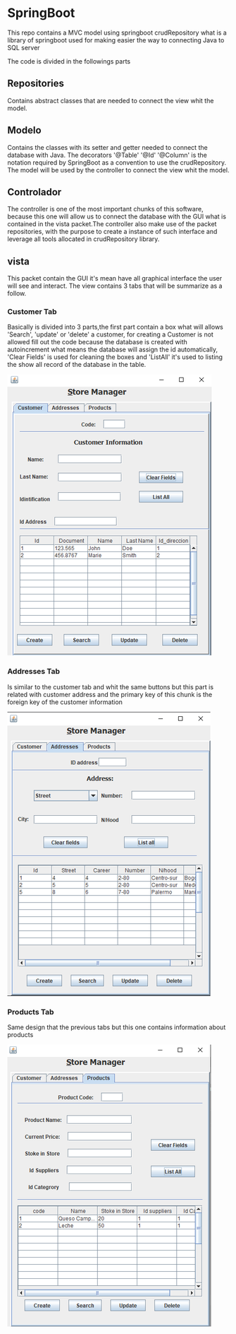 # SpringBoot

This repo contains a MVC model using springboot crudRepository what is a library of springboot used for making easier the way to connecting Java to SQL server

The code is divided in the followings parts

<h2>Repositories</h2>

Contains abstract classes that are needed to connect the view whit the model.

<h2>Modelo</h2>

Contains the classes with its setter and getter needed to connect the database with Java. The decorators '@Table' '@Id' '@Column' is the notation required by SpringBoot as a convention to use the crudRepository. The model will be used by the controller to connect the view whit the model.

<h2>Controlador</h2>

The controller is one of the most important chunks of this software, because this one will allow us to connect the database with the GUI what is contained in the vista packet.The controller also make use of the packet repositories, with the purpose to create a instance of such interface and leverage all tools allocated in crudRepository library.

<h2>vista</h2>

This packet contain the GUI it's mean have all graphical interface the user will see and interact.
The view contains 3 tabs that will be summarize as a follow.

<h3>Customer Tab</h3>

Basically is divided into 3 parts,the first part contain a box what will allows 'Search', 'update' or 'delete' a customer, for creating a Customer is not allowed fill out the code because the database is created with autoincrement what means the database will assign the id automatically, 'Clear Fields' is used for cleaning the boxes and 'ListAll' it's used to listing the show all record of the database in the table.

![](images/customerTab.png)


<h3>Addresses Tab</h3>

Is similar to the customer tab and whit the same buttons but this part is related with customer address and the primary key of this chunk is the foreign key of the customer information 

![](images/addressTab.png)


<h3>Products Tab</h3>

Same design that the previous tabs but this one contains information about products


![](images/productsTab.png)
